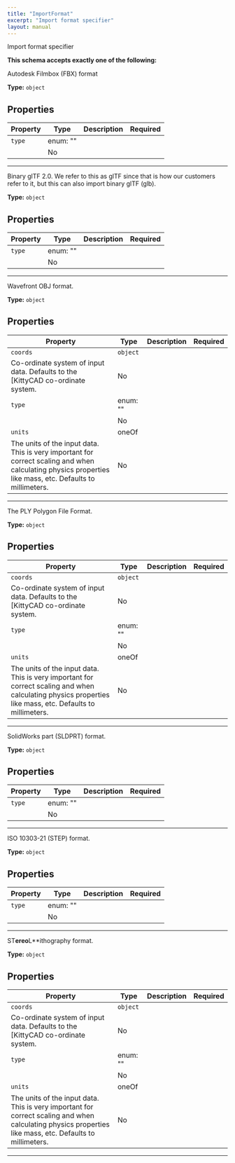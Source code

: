```yaml
---
title: "ImportFormat"
excerpt: "Import format specifier"
layout: manual
---
```


Import format specifier




**This schema accepts exactly one of the following:**

Autodesk Filmbox (FBX) format


**Type:** `object`




## Properties

| Property | Type | Description | Required |
|----------|------|-------------|----------|
| `type` | enum: ""
 |  | No |


----
Binary glTF 2.0. We refer to this as glTF since that is how our customers refer to it, but this can also import binary glTF (glb).


**Type:** `object`




## Properties

| Property | Type | Description | Required |
|----------|------|-------------|----------|
| `type` | enum: ""
 |  | No |


----
Wavefront OBJ format.


**Type:** `object`




## Properties

| Property | Type | Description | Required |
|----------|------|-------------|----------|
| `coords` | `object`
 | Co-ordinate system of input data. Defaults to the [KittyCAD co-ordinate system. | No |
| `type` | enum: ""
 |  | No |
| `units` | oneOf
 | The units of the input data. This is very important for correct scaling and when calculating physics properties like mass, etc. Defaults to millimeters. | No |


----
The PLY Polygon File Format.


**Type:** `object`




## Properties

| Property | Type | Description | Required |
|----------|------|-------------|----------|
| `coords` | `object`
 | Co-ordinate system of input data. Defaults to the [KittyCAD co-ordinate system. | No |
| `type` | enum: ""
 |  | No |
| `units` | oneOf
 | The units of the input data. This is very important for correct scaling and when calculating physics properties like mass, etc. Defaults to millimeters. | No |


----
SolidWorks part (SLDPRT) format.


**Type:** `object`




## Properties

| Property | Type | Description | Required |
|----------|------|-------------|----------|
| `type` | enum: ""
 |  | No |


----
ISO 10303-21 (STEP) format.


**Type:** `object`




## Properties

| Property | Type | Description | Required |
|----------|------|-------------|----------|
| `type` | enum: ""
 |  | No |


----
ST**ereo**L**ithography format.


**Type:** `object`




## Properties

| Property | Type | Description | Required |
|----------|------|-------------|----------|
| `coords` | `object`
 | Co-ordinate system of input data. Defaults to the [KittyCAD co-ordinate system. | No |
| `type` | enum: ""
 |  | No |
| `units` | oneOf
 | The units of the input data. This is very important for correct scaling and when calculating physics properties like mass, etc. Defaults to millimeters. | No |


----




